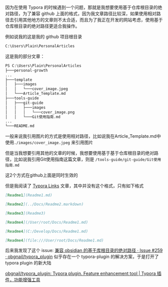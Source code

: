 因为在使用 Typora 的时候遇到一个问题，那就是我想要使用基于仓库根目录的绝对路径，为了兼容 github 上面的格式，因为我文章路径比较深，如果使用相对路径去引用其他地方的文章则不太合适，而且为了我正在开发的网站考虑，使用基于仓库根目录的绝对路径更适合我操作。

例如说我的这是我的 github 项目根目录

```perl
C:\Users\Plain\PersonalArticles
```

这是我的部分文章：

```perl
PS C:\Users\Plain\PersonalArticles
├───personal-growth
...
├───template
│   ├───images
│   │   └───cover_image.jpeg
│   └───Article_Template.md
├───tools-guide
│   ├───git-guide
│   │   ├───images
│   │   │   └───cover_image.png
│   │   └───Git使用指南.md
...
└───README.md
```

一般来说我引用图片的方式是使用相对路径，比如说我在Article_Template.md中使用`./images/cover_image.jpeg` 来引用图片

但是当我想要引用其他的文章的时候，我想要使用基于基于仓库根目录的绝对路径，比如说我引用Git使用指南这篇文章，则是 `/tools-guide/git-guide/Git使用指南.md` 

这2个方式在github上面是同时生效的

但是我阅读了 [Typora Links](https://support.typora.io/Links) 文章，其中并没有这个格式，只有如下格式

```markdown
[Readme1](Readme1.md)

[Readme2](../Docs/Readme2.markdown)

[Readme3](Readme3)

[Readme4](/User/root/Docs/Readme1.md)

[Readme4](C:/Develop/Docs/Readme1.md)

[Readme4](file:///User/root/Docs/Readme1.md)

```

后来我发现了这个 issue: [兼容 obsidian 的基于库根目录的绝对路径 · Issue #259 · obgnail/typora_plugin](https://github.com/obgnail/typora_plugin/issues/259) 似乎存在一个 typora-plugin 的解决方案，于是打开了 typora plugin 的新大陆

[obgnail/typora_plugin: Typora plugin. Feature enhancement tool | Typora 插件，功能增强工具](https://github.com/obgnail/typora_plugin)